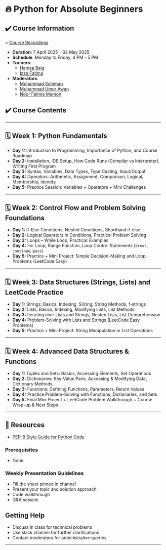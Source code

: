 # 🔥 Python for Absolute Beginners

## ✔️ Course Information
=  [Course Recordings](https://github.com/hamzabeig/Python-for-Absolute-Beginners/blob/main/Recordings.md)
- **Duration**: 7 April 2025 - 02 May 2025
- **Schedule**: Monday to Friday, 4 PM - 5 PM 
- **Trainers**: 
  - [Hamza Baig](https://www.linkedin.com/in/hbhamzabaig/)
  - [Izza Fatima](https://www.linkedin.com/in/izza-fatima-5586ba221/)
- **Moderators**:
  - [Muhammad Suleman](https://www.linkedin.com/in/muhammad-suleman-z/)
  - [Muhammad Umer Awan](https://www.linkedin.com/in/mdumerdm/)
  - [Noor Fatima Memon](https://www.linkedin.com/in/noor-fatima-memon/)


## ✔️ Course Contents

---

## 🗓 Week 1: Python Fundamentals
- **Day 1:** Introduction to Programming, Importance of Python, and Course Roadmap  
- **Day 2:** Installation, IDE Setup, How Code Runs (Compiler vs Interpreter), Writing First Program  
- **Day 3:** Syntax, Variables, Data Types, Type Casting, Input/Output  
- **Day 4:** Operators: Arithmetic, Assignment, Comparison, Logical, Membership, Identity  
- **Day 5:** Practice Session: Variables + Operators + Mini Challenges  

---

## 🗓 Week 2: Control Flow and Problem Solving Foundations
- **Day 1:** If-Else Conditions, Nested Conditions, Shorthand if-else  
- **Day 2:** Logical Operators in Conditions, Practical Problem Solving  
- **Day 3:** Loops – While Loop, Practical Examples  
- **Day 4:** For Loop, Range Function, Loop Control Statements (`break`, `continue`, `pass`)  
- **Day 5:** Practice + Mini Project: Simple Decision-Making and Loop Problems (LeetCode Easy)  

---

## 🗓 Week 3: Data Structures (Strings, Lists) and LeetCode Practice
- **Day 1:** Strings: Basics, Indexing, Slicing, String Methods, f-strings  
- **Day 2:** Lists: Basics, Indexing, Modifying Lists, List Methods  
- **Day 3:** Iterating over Lists and Strings, Nested Lists, List Comprehension  
- **Day 4:** Problem-Solving with Lists and Strings (LeetCode Easy Problems)  
- **Day 5:** Practice + Mini Project: String Manipulation or List Operations  

---

## 🗓 Week 4: Advanced Data Structures & Functions
- **Day 1:** Tuples and Sets: Basics, Accessing Elements, Set Operations  
- **Day 2:** Dictionaries: Key-Value Pairs, Accessing & Modifying Data, Dictionary Methods  
- **Day 3:** Functions: Defining Functions, Parameters, Return Values  
- **Day 4:** Practice Problem-Solving with Functions, Dictionaries, and Sets  
- **Day 5:** Final Mini Project + LeetCode Problem Walkthrough + Course Wrap-up & Next Steps  

---

## 🚀 Resources
- [PEP-8 Style Guide for Python Code](https://peps.python.org/pep-0008/)

### Prerequisites
- None

### Weekly Presentation Guidelines
- Fill the sheet pinned in channel
- Present your topic and solution approach
- Code walkthrough
- Q&A session

## Getting Help
- Discuss in class for technical problems
- Use slack channel for further clarifications
- Contact moderators for administrative queries

---
